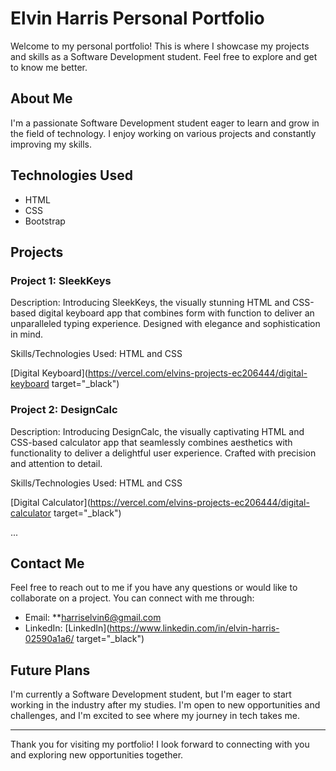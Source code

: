 # Elvin Harris Personal Portfolio

Welcome to my personal portfolio! This is where I showcase my projects and skills as a Software Development student. Feel free to explore and get to know me better.

## About Me

I'm a passionate Software Development student eager to learn and grow in the field of technology. I enjoy working on various projects and constantly improving my skills.

## Technologies Used

- HTML
- CSS
- Bootstrap

## Projects

### Project 1: SleekKeys

Description: Introducing SleekKeys, the visually stunning HTML and CSS-based digital keyboard app that combines form with function to deliver an unparalleled typing experience. Designed with elegance and sophistication in mind.

Skills/Technologies Used: HTML and CSS

[Digital Keyboard](https://vercel.com/elvins-projects-ec206444/digital-keyboard target="_black")

### Project 2: DesignCalc

Description: Introducing DesignCalc, the visually captivating HTML and CSS-based calculator app that seamlessly combines aesthetics with functionality to deliver a delightful user experience. Crafted with precision and attention to detail.

Skills/Technologies Used: HTML and CSS

[Digital Calculator](https://vercel.com/elvins-projects-ec206444/digital-calculator target="_black")

...

## Contact Me

Feel free to reach out to me if you have any questions or would like to collaborate on a project. You can connect with me through:

- Email: **harriselvin6@gmail.com
- LinkedIn: [LinkedIn](https://www.linkedin.com/in/elvin-harris-02590a1a6/ target="_black")

## Future Plans

I'm currently a Software Development student, but I'm eager to start working in the industry after my studies. I'm open to new opportunities and challenges, and I'm excited to see where my journey in tech takes me.

---

Thank you for visiting my portfolio! I look forward to connecting with you and exploring new opportunities together.
